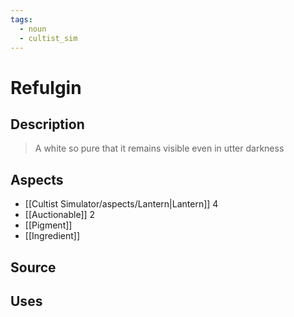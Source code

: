 ```yaml
---
tags:
  - noun
  - cultist_sim
---
```


# Refulgin

## Description

> A white so pure that it remains visible even in utter darkness

## Aspects
- [[Cultist Simulator/aspects/Lantern|Lantern]] 4
- [[Auctionable]] 2
- [[Pigment]]
- [[Ingredient]]
## Source

## Uses